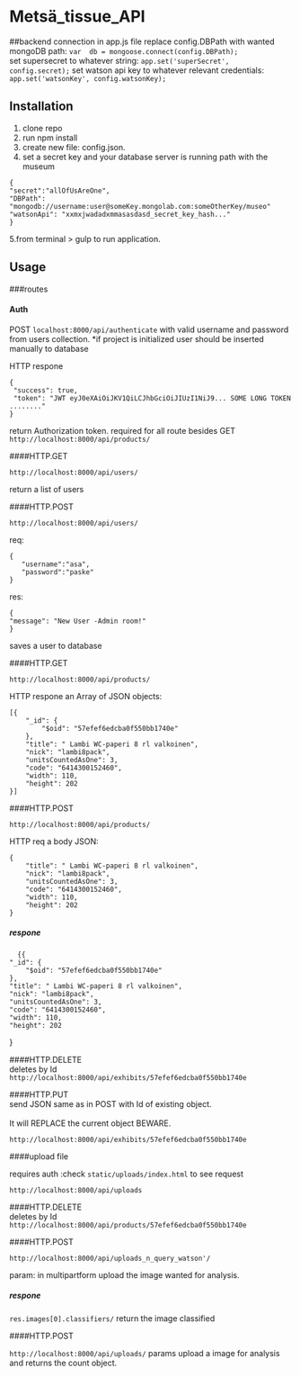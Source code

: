 
# Metsä_tissue_API

##backend connection
in app.js file replace config.DBPath with wanted mongoDB path: 
`var  db = mongoose.connect(config.DBPath);` <br/>
set supersecret to whatever string:
`app.set('superSecret', config.secret);`
set watson api key to whatever relevant credentials:
`app.set('watsonKey', config.watsonKey);`




## Installation
<ol>
<li>clone repo</li>
<li>run npm install</li>
<li>create new file: config.json.</li>
<li>set a secret key and your database server is running path with the museum</li>
</ol>


``` 
{
"secret":"allOfUsAreOne",
"DBPath": "mongodb://username:user@someKey.mongolab.com:someOtherKey/museo"
"watsonApi": "xxmxjwadadxmmasasdasd_secret_key_hash..."
}
``` 
5.from terminal > gulp to run application.

## Usage



###routes

#### Auth

POST  `localhost:8000/api/authenticate` with valid username and password from users collection.
*if project is initialized user should be inserted manually to database

HTTP respone 
 ```
{
  "success": true,
  "token": "JWT eyJ0eXAiOiJKV1QiLCJhbGciOiJIUzI1NiJ9... SOME LONG TOKEN ........"
}
```
return Authorization token. required for all route besides GET `http://localhost:8000/api/products/`

####HTTP.GET <br />

`http://localhost:8000/api/users/`

return a list of users

####HTTP.POST <br />

`http://localhost:8000/api/users/`

req:
 ```
{
    "username":"asa",
    "password":"paske"
}
 ```
 res:
  ```
{
  "message": "New User -Admin room!"
}
 ```
 

saves a user to database

####HTTP.GET <br />

`http://localhost:8000/api/products/`

HTTP respone an Array of JSON objects:
``` 
[{
    "_id": {
        "$oid": "57efef6edcba0f550bb1740e"
    },
    "title": " Lambi WC-paperi 8 rl valkoinen",
    "nick": "lambi8pack",
    "unitsCountedAsOne": 3,
    "code": "6414300152460",
    "width": 110,
    "height": 202
}]
  ```

####HTTP.POST <br />

`http://localhost:8000/api/products/`

HTTP req a body JSON:
```
{
    "title": " Lambi WC-paperi 8 rl valkoinen",
    "nick": "lambi8pack",
    "unitsCountedAsOne": 3,
    "code": "6414300152460",
    "width": 110,
    "height": 202
}
```
##### respone <br />

      {{
    "_id": {
        "$oid": "57efef6edcba0f550bb1740e"
    },
    "title": " Lambi WC-paperi 8 rl valkoinen",
    "nick": "lambi8pack",
    "unitsCountedAsOne": 3,
    "code": "6414300152460",
    "width": 110,
    "height": 202
}

####HTTP.DELETE <br />
deletes by Id<br/>
`http://localhost:8000/api/exhibits/57efef6edcba0f550bb1740e`

####HTTP.PUT <br />
send JSON same as in POST with Id of existing object.  
<br/>
It will REPLACE the current object BEWARE.

`http://localhost:8000/api/exhibits/57efef6edcba0f550bb1740e`

####upload file
 
 requires auth :check `static/uploads/index.html` to see request
 
`http://localhost:8000/api/uploads`

####HTTP.DELETE <br />
deletes by Id<br/>
`http://localhost:8000/api/products/57efef6edcba0f550bb1740e`

####HTTP.POST <br />

`http://localhost:8000/api/uploads_n_query_watson'/`

param: in multipartform upload the image wanted for analysis. <br />

##### respone

`res.images[0].classifiers/` return the image classified


####HTTP.POST <br />

`http://localhost:8000/api/uploads/` params upload a image for analysis and returns the count object.






